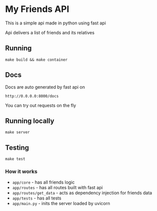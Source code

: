 My Friends API
==============

This is a simple api made in python using fast api

Api delivers a list of friends and its relatives


## Running

```
make build && make container
```

## Docs

Docs are auto generated by fast api on
```
http://0.0.0.0:8000/docs
```
You can try out requests on the fly

## Running locally
```
make server
```

## Testing
```
make test
```


### How it works

* `app/core` - has all friends logic
* `app/routes` - has all routes built with fast api
* `app/routes/get_data` - acts as dependency injection for friends data
* `app/tests` - has all tests
* `app/main.py` - inits the server loaded by uvicorn


